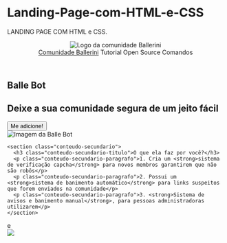 # Landing-Page-com-HTML-e-CSS
LANDING PAGE COM HTML e CSS.
<!DOCTYPE html>
<html lang="pt-BR">

<head>
  <meta charset="UTF-8">
  <meta name="viewport" content="width=device-width, initial-scale=1.0">
  <meta name="description" content="Um bot que irá moderar e deixar a sua comunidade segura de um jeito fácil!">
  <title>Balle Bot - Modere a sua comunidade do Discord</title>
  <link rel="stylesheet" type="text/css" href="style.css">
</head>

<body>
  <header class="cabecalho">
    <img class="cabecalho-imagem" src="logo.svg" alt="Logo da comunidade Ballerini">
    <nav class="cabecalho-menu">
      <a class="cabecalho-menu-item" href="https://discord.gg/wagxzStdcR">Comunidade Ballerini</a>
      <a class="cabecalho-menu-item">Tutorial</a>
      <a class="cabecalho-menu-item">Open Source</a>
      <a class="cabecalho-menu-item">Comandos</a>
    </nav>
  </header>      

  <main class="conteudo">
    <section class="conteudo-principal">
      <div class="conteudo-principal-escrito">
        <h1 class="conteudo-principal-escrito-titulo">Balle Bot</h1>
        <h2 class="conteudo-principal-escrito-subtitulo">Deixe a sua comunidade segura de um jeito fácil</h2>
        <button class="conteudo-principal-escrito-botao">Me adicione!</button>
      </div>
      <img class="conteudo-principal-imagem"src="ballebot.svg" alt="Imagem da Balle Bot">
    </section>

    <section class="conteudo-secundario">
      <h3 class="conteudo-secundario-titulo">O que ela faz por você?</h3>
      <p class="conteudo-secundario-paragrafo">1. Cria um <strong>sistema de verificação capcha</strong> para novos membros garantirem que não são robôs</p>
      <p class="conteudo-secundario-paragrafo">2. Possui um <strong>sistema de banimento automático</strong> para links suspeitos que forem enviados na comunidade</p>
      <p class="conteudo-secundario-paragrafo">3. <strong>Sistema de avisos e banimento manual</strong>, para pessoas administradoras utilizarem</p>
    </section>
  </main>e
  <footer class="rodape">
    <img class="rodape-imagem" src="ballerini.svg">
  </footer>
</body>

</html>

